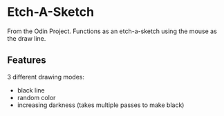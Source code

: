 # Etch-A-Sketch
From the Odin Project.
Functions as an etch-a-sketch using the mouse as the draw line.

## Features

3 different drawing modes:
* black line
* random color
* increasing darkness (takes multiple passes to make black)
